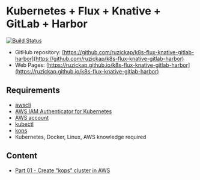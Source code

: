 # Kubernetes + Flux + Knative + GitLab + Harbor

[![Build Status](https://travis-ci.com/ruzickap/k8s-flux-knative-gitlab-harbor.svg?branch=master)](https://travis-ci.com/ruzickap/k8s-flux-knative-gitlab-harbor)

* GitHub repository: [https://github.com/ruzickap/k8s-flux-knative-gitlab-harbor](https://github.com/ruzickap/k8s-flux-knative-gitlab-harbor)
* Web Pages: [https://ruzickap.github.io/k8s-flux-knative-gitlab-harbor](https://ruzickap.github.io/k8s-flux-knative-gitlab-harbor)

## Requirements

* [awscli](https://aws.amazon.com/cli/)
* [AWS IAM Authenticator for Kubernetes](https://github.com/kubernetes-sigs/aws-iam-authenticator)
* [AWS account](https://aws.amazon.com/account/)
* [kubectl](https://kubernetes.io/docs/tasks/tools/install-kubectl/)
* [kops](https://github.com/kubernetes/kops)
* Kubernetes, Docker, Linux, AWS knowledge required

## Content

* [Part 01 - Create "kops" cluster in AWS](part-01/README.md)
